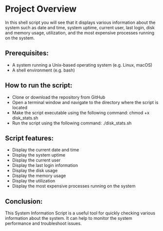 # Project Overview
In this shell script you will see that it displays various information about the system such as date and time, system uptime, current user, last login, disk and memory usage, utilization, and the most expensive processes running on the system.

## Prerequisites:

- A system running a Unix-based operating system (e.g. Linux, macOS)
- A shell environment (e.g. bash)

## How to run the script:

- Clone or download the repository from GitHub
- Open a terminal window and navigate to the directory where the script is located
- Make the script executable using the following command: chmod +x disk_stats.sh
- Run the script using the following command: ./disk_stats.sh


## Script features:

- Display the current date and time
- Display the system uptime
- Display the current user
- Display the last login information
- Display the disk usage
- Display the memory usage
- Display the utilization
- Display the most expensive processes running on the system

## Conclusion:
This System Information Script is a useful tool for quickly checking various information about the system. It can help to monitor the system performance and troubleshoot issues.
